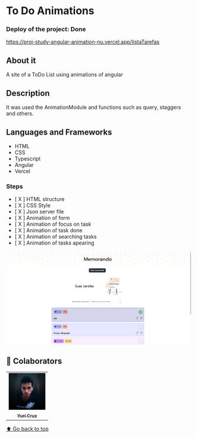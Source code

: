 # To Do Animations

<!---Esses são exemplos. Veja https://shields.io para outras pessoas ou para personalizar este conjunto de escudos. Você pode querer incluir dependências, status do projeto e informações de licença aqui--->
### Deploy of the project: Done
https://proj-study-angular-animation-nu.vercel.app/listaTarefas

## About it
A site of a ToDo List using animations of angular

## Description
It was used the AnimationModule and functions such as query, staggers and others.

<div id='comeco'>
 </div>

## Languages and Frameworks
- HTML
- CSS
- Typescript
- Angular
- Vercel

### Steps

- [ X ] HTML structure
- [ X ] CSS Style
- [ X ] Json server file
- [ X ] Animation of form
- [ X ] Animation of focus on task
- [ X ] Animation of task done
- [ X ] Animation of searching tasks
- [ X ] Animation of tasks apearing

<img src="https://raw.githubusercontent.com/YuriCF1/Proj.Study-Angular-Animation/fc07ce6594ebfc0fc8070ce9cbe2805ba88603ea/src/assets/imagens/example.png" alt="imagem do site">

## 🤝 Colaborators

<table>
  <tr>
    <td align="center">
      <a href="https://www.linkedin.com/in/yf19/">
        <img src="https://github.com/YuriCF1/YuriCF1/blob/main/99689063.jpg" width="100px;" alt="Foto do Yuri Cruz no GitHub"/><br>
        <sub>
          <b>Yuri Cruz</b>
        </sub>
      </a>
    </td>
 
</table>


[⬆ Go back to top](#comeco)<br>
